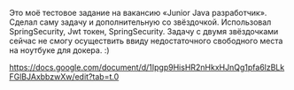 Это моё тестовое задание на вакансию «Junior Java разработчик». Сделал саму задачу и дополнительную со звёздочкой. Использовал SpringSecurity, Jwt токен, SpringSecurity. 
Задачу с двумя звёздочками сейчас не смогу осуществить ввиду недостаточного свободного места на ноутбуке для  докера. :)

https://docs.google.com/document/d/1Ipgp9HisHR2nHkxHJnQg1pfa6lzBLkFGlBJAxbbzwXw/edit?tab=t.0
